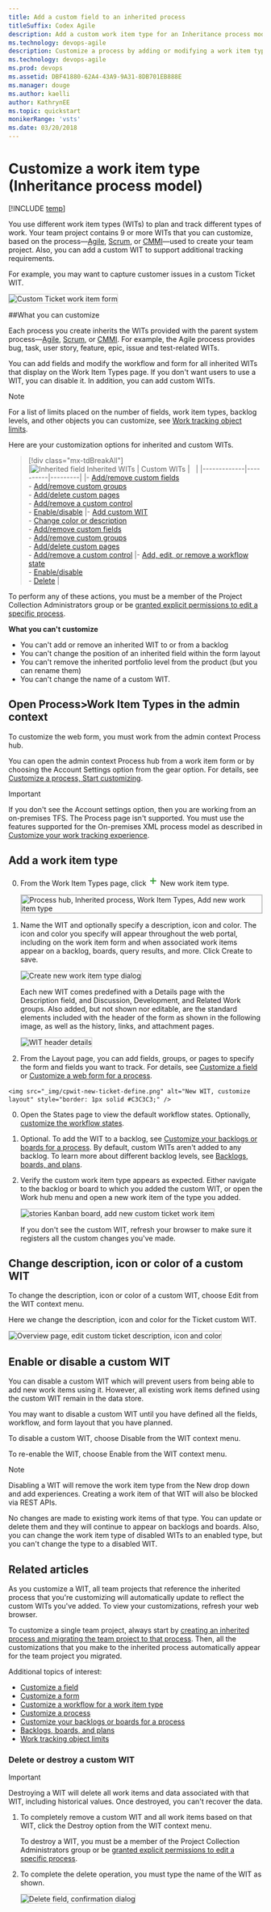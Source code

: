 ```yaml
---
title: Add a custom field to an inherited process
titleSuffix: Codex Agile
description: Add a custom work item type for an Inheritance process model and apply to a Codex Agile project  
ms.technology: devops-agile
description: Customize a process by adding or modifying a work item type for Visual Studio Team Services  
ms.technology: devops-agile
ms.prod: devops
ms.assetid: DBF41880-62A4-43A9-9A31-8DB701EB888E
ms.manager: douge
ms.author: kaelli
author: KathrynEE
ms.topic: quickstart
monikerRange: 'vsts'
ms.date: 03/20/2018
---
```


# Customize a work item type (Inheritance process model)    

[!INCLUDE [temp](../_shared/codex-agile.md)]

You use different work item types (WITs) to plan and track different types of work. Your team project contains 9 or more WITs that you can customize, based on the process&mdash;[Agile](../../work-items/guidance/agile-process.md), [Scrum](../../work-items/guidance/scrum-process.md), or [CMMI](../../work-items/guidance/cmmi-process.md)&mdash;used to create your team project. Also, you can add a custom WIT to support additional tracking requirements. 

For example, you may want to capture customer issues in a custom Ticket WIT.   

<img src="_img/custom-wit-new-ticket-form.png" alt="Custom Ticket work item form" style="border: 1px solid #C3C3C3;" /> 


##What you can customize   

Each process you create inherits the WITs provided with the parent system process&mdash;[Agile](../../work-items/guidance/agile-process.md), [Scrum](../../work-items/guidance/scrum-process.md), or [CMMI](../../work-items/guidance/cmmi-process.md). For example, the Agile process provides bug, task, user story, feature, epic, issue and test-related WITs. 

You can add fields and modify the workflow and form for all inherited WITs that display on the Work Item Types page. If you don't want users to use a WIT, you can disable it. In addition, you can add custom WITs. 

> [!NOTE]    
>For a list of limits placed on the number of fields, work item types, backlog levels, and other objects you can customize, see [Work tracking object limits](../object-limits.md). 


Here are your customization options for inherited and custom WITs. 

> [!div class="mx-tdBreakAll"]  
> |![Inherited field](_img/inherited-icon.png) Inherited WITs | Custom WITs |&nbsp;&nbsp;&nbsp;| 
> |-------------|----------|---------| 
> |- [Add/remove custom fields](customize-process-field.md)<br/>- [Add/remove custom groups](customize-process-form.md#groups)<br/>- [Add/delete custom pages](customize-process-form.md#pages)<br/>- [Add/remove a custom control](custom-controls-process.md) <br/>- [Enable/disable](#enable-disable) |- [Add custom WIT](#add-wit)<br/>- [Change color or description](#overview)<br/>- [Add/remove custom fields](customize-process-field.md)<br/>- [Add/remove custom groups](customize-process-form.md#groups)<br/>- [Add/delete custom pages](customize-process-form.md#pages)<br/>- [Add/remove a custom control](custom-controls-process.md) |- [Add, edit, or remove a workflow state](customize-process-workflow.md#states)<br/>- [Enable/disable](#enable-disable)<br/>- [Delete](#destroy) |  


To perform any of these actions, you must be a member of the Project Collection Administrators group or be [granted explicit permissions to edit a specific process](../../../security/set-permissions-access-work-tracking.md#process-permissions). 

**What you can't customize**  
- You can't add or remove an inherited WIT to or from a backlog  
- You can't change the position of an inherited field within the form layout
- You can't remove the inherited portfolio level from the product (but you can rename them)
- You can't change the name of a custom WIT.


<a id="open-process-wit">  </a>
## Open Process>Work Item Types in the admin context

To customize the web form, you must work from the admin context Process hub. 

You can open the admin context Process hub from a work item form or by choosing the Account Settings option from the gear option. For details, see [Customize a process, Start customizing](customize-process.md#start-customizing).

> [!IMPORTANT]  
>If you don't see the Account settings option, then you are working from an on-premises TFS. The Process page isn't supported. You must use the features supported for the On-premises XML process model as described in [Customize your work tracking experience](../customize-work.md).

<a id="add-wit">  </a>
## Add a work item type

0. From the Work Item Types page, click ![green plus icon](../../_img/icons/green-plus-new-field-icon.png) New work item type.

	<img src="_img/cpwit-add-new-wit.png" alt="Process hub, Inherited process, Work Item Types, Add new work item type" style="border: 2px solid #C3C3C3;" />
 
0. Name the WIT and optionally specify a description, icon and color. The icon and color you specify will appear throughout the web portal, including on the work item form and when associated work items appear on a backlog, boards, query results, and more. Click Create to save. 

	<img src="_img/cwit-create-wit-ticket.png" alt="Create new work item type dialog" style="border: 1px solid #C3C3C3;" /> 

	Each new WIT comes predefined with a Details page with the Description field, and Discussion, Development, and Related Work groups. Also added, but not shown nor editable, are the standard elements included with the header of the form as shown in the following image, as well as the history, links, and attachment pages. 
 
	<img src="../reference/_img/weblayout-system-controls-details-page.png" alt="WIT header details" style="border: 1px solid #C3C3C3;" /> 

0.   From the Layout page, you can add fields, groups, or pages to specify the form and fields you want to track. For details, see [Customize a field](customize-process-field.md) or [Customize a web form for a process](customize-process-form.md).    

	<img src="_img/cpwit-new-ticket-define.png" alt="New WIT, customize layout" style="border: 1px solid #C3C3C3;" /> 	

0. Open the States page to view the default workflow states. Optionally, [customize the workflow states](customize-process-workflow.md). 

0. <a id="backlog">  </a> Optional. To add the WIT to a backlog, see [Customize your backlogs or boards for a process](customize-process-backlogs-boards.md). By default, custom WITs aren't added to any backlog. To learn more about different backlog levels, see [Backlogs, boards, and plans](../../backlogs/backlogs-boards-plans.md).   

0. Verify the custom work item type appears as expected. Either navigate to the backlog or board to which you added the custom WIT, or open the Work hub menu and open a new work item of the type you added.  

	<img src="_img/cpwit-new-custom-work-item-ticket.png" alt="stories Kanban board, add new custom ticket work item" style="border: 1px solid #C3C3C3;" /> 

	If you don't see the custom WIT, refresh your browser to make sure it registers all the custom changes you've made. 

<a id="overview">  </a>
## Change description, icon or color of a custom WIT 

To change the description, icon or color of a custom WIT, choose Edit from the WIT context menu. 

Here we change the description, icon and color for the Ticket custom WIT.  

<img src="_img/cpwit-edit-color-description.png" alt="Overview page, edit custom ticket description, icon and color" style="border: 1px solid #C3C3C3;" /> 

<a id="enable-disable"></a>
## Enable or disable a custom WIT  

You can disable a custom WIT which will prevent users from being able to add new work items using it. However, all existing work items defined using the custom WIT remain in the data store.  

You may want to disable a custom WIT until you have defined all the fields, workflow, and form layout that you have planned.

To disable a custom WIT, choose Disable from the WIT context menu. 

To re-enable the WIT, choose Enable from the WIT context menu. 

> [!NOTE]    
>Disabling a WIT will remove the work item type from the New drop down and add experiences. Creating a work item of that WIT will also be blocked via REST APIs.  
>
>No changes are made to existing work items of that type. You can update or delete them and they will continue to appear on backlogs and boards. Also, you can change the work item type of disabled WITs to an enabled type, but you can't change the type to a disabled WIT.


## Related articles  

As you customize a WIT, all team projects that reference the inherited process that you're customizing will automatically update to reflect the custom WITs you've added. To view your customizations, refresh your web browser.  

To customize a single team project, always start by [creating an inherited process and migrating the team project to that process](manage-process.md). Then, all the customizations that you make to the inherited process automatically appear for the team project you migrated.  

Additional topics of interest:  

- [Customize a field](customize-process-field.md)  
- [Customize a form](customize-process-field.md)
- [Customize a workflow for a work item type](customize-process-field.md)
- [Customize a process](customize-process-field.md) 
- [Customize your backlogs or boards for a process](customize-process-backlogs-boards.md)  
- [Backlogs, boards, and plans](../../backlogs/backlogs-boards-plans.md)  
- [Work tracking object limits](../object-limits.md)

<a id="destroy">  </a>
### Delete or destroy a custom WIT 

> [!IMPORTANT]  
>Destroying a WIT will delete all work items and data associated with that WIT, including historical values. Once destroyed, you can't recover the data. 

1. To completely remove a custom WIT and all work items based on that WIT, click the Destroy option from the WIT context menu.

	To destroy a WIT, you must be a member of the Project Collection Administrators group or be [granted explicit permissions to edit a specific process](../../../security/set-permissions-access-work-tracking.md#process-permissions). 

2. To complete the delete operation, you must type the name of the WIT as shown. 

	<img src="_img/cpit-destroy-wit-confirm.png" alt="Delete field, confirmation dialog" style="border: 1px solid #C3C3C3;" />  
 

<!---
### WIT extensibility

Using REST APIs you can add .... 

-->




